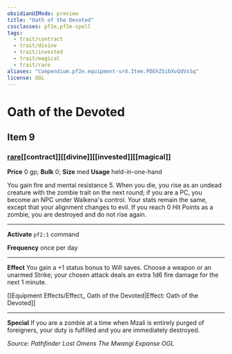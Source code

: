 ```yaml
---
obsidianUIMode: preview
title: "Oath of the Devoted"
cssclasses: pf2e,pf2e-spell
tags:
  - trait/contract
  - trait/divine
  - trait/invested
  - trait/magical
  - trait/rare
aliases: "Compendium.pf2e.equipment-srd.Item.PDEhZSibXvQdVsSq"
license: OGL
---
```

# Oath of the Devoted
## Item 9
### [rare](rare "Rare Rarity Trait")[[contract]][[divine]][[invested]][[magical]]


**Price** 0 gp; 
**Bulk** 0; **Size** med
**Usage** held-in-one-hand

You gain fire and mental resistance 5. When you die, you rise as an undead creature with the zombie trait on the next round; if you are a PC, you become an NPC under Walkena's control. Your stats remain the same, except that your alignment changes to evil. If you reach 0 Hit Points as a zombie, you are destroyed and do not rise again.

* * *

**Activate** `pf2:1` command

**Frequency** once per day

* * *

**Effect** You gain a +1 status bonus to Will saves. Choose a weapon or an unarmed Strike; your chosen attack deals an extra 1d6 fire damage for the next 1 minute.

[[Equipment Effects/Effect_ Oath of the Devoted|Effect: Oath of the Devoted]]

* * *

**Special** If you are a zombie at a time when Mzali is entirely purged of foreigners, your duty is fulfilled and you are immediately destroyed.

*Source: Pathfinder Lost Omens The Mwangi Expanse*
*OGL*